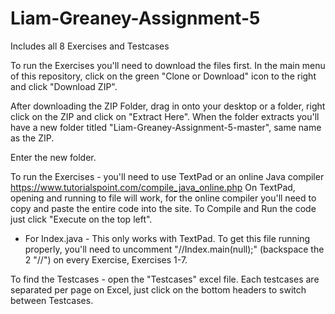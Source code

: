 # Liam-Greaney-Assignment-5
Includes all 8 Exercises and Testcases

To run the Exercises you'll need to download the files first. In the main menu of this repository,
click on the green "Clone or Download" icon to the right and click "Download ZIP".

After downloading the ZIP Folder, drag in onto your desktop or a folder, right click on the ZIP
and click on "Extract Here". When the folder extracts you'll have a new folder titled
"Liam-Greaney-Assignment-5-master", same name as the ZIP.

Enter the new folder.

To run the Exercises -
you'll need to use TextPad or an online Java compiler https://www.tutorialspoint.com/compile_java_online.php
On TextPad, opening and running to file will work, for the online compiler you'll need to copy and
paste the entire code into the site. To Compile and Run the code just click "Execute on the top left".

* For Index.java - 
This only works with TextPad. To get this file running properly, you'll need to uncomment "//Index.main(null);"
(backspace the 2 "//") on every Exercise, Exercises 1-7.

To find the Testcases - 
open the "Testcases" excel file. Each testcases are separated per page on Excel, just click on the bottom
headers to switch between Testcases.
